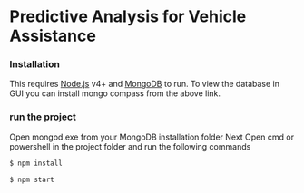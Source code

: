 # Predictive Analysis for Vehicle Assistance





### Installation

This requires [Node.js](https://nodejs.org/) v4+ and [MongoDB](https://www.mongodb.com/) to run.
To view the database in GUI you can install mongo compass from the above link.

### run the project 

Open mongod.exe from your MongoDB installation folder
Next
Open cmd or powershell in the project folder and run the following commands

```sh
$ npm install
```

```sh
$ npm start
```


